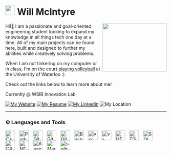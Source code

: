 # <img src="https://cdn-icons-png.flaticon.com/512/6703/6703351.png" alt="volleyball" width="30px"> Will McIntyre </img>


<img align="right" width="200" height="150" src="https://i.pinimg.com/originals/8b/35/fe/8b35fef55fba1a201c9c7a11d3ec3d64.gif"/>

Hi!👋 I am a passionate and goal-oriented engineering student looking to expand my knowledge in all things tech one day at a time. All of my main projects can be found here, built and designed to further my abilities while creatively solving problems.</p>

When I am not tinkering on my computer or in class, I'm on the court <a href="https://athletics.uwaterloo.ca/sports/mens-volleyball/roster/will-mcintyre/10190"> playing volleyball</a> at the University of Waterloo :)

Check out the links below to learn more about me!

Currently @ WSIB Innovation Lab
<p align="left">
      <a href="https://will-mcintyre04.github.io/">
         <img alt="My Website" title="See my Portfolio!" src="https://custom-icon-badges.demolab.com/badge/-My Portfolio-purple?style=for-the-badge&logo=browser&logoColor=white"/></a> 
      <a href="https://will-mcintyre04.github.io/images/Will_McIntyre_Resume_16-09-2023-15-47-58.pdf">
           <img alt="My Resume" src=https://custom-icon-badges.demolab.com/badge/-Resume-darkred?style=for-the-badge&logo=download&logoColor=white"/></a>
      <a href="https://www.linkedin.com/in/will-mcintyre-b05b8b1ab/">
         <img alt="My Linkedin" title="Check out my Linkedin!" src="https://custom-icon-badges.demolab.com/badge/-Linkedin-blue?style=for-the-badge&logo=linkedin&logoColor=white"/></a>
      <img alt="My Location" src="https://custom-icon-badges.demolab.com/badge/Waterloo-CAN-darkred?style=for-the-badge&logo=location&logoColor=white"/></a> 
   </p>
   
---

### ⚙️ Languages and Tools

<img align="left" alt="C++" width="30px" style="padding-right:10px;" title=
"C++" src="https://cdn.jsdelivr.net/gh/devicons/devicon/icons/cplusplus/cplusplus-line.svg" />
<img align="left" alt="Python" width="30px" style="padding-right:10px;" title=
"Python" src="https://cdn.jsdelivr.net/gh/devicons/devicon/icons/python/python-plain.svg" />
<img align="left" alt="Git" width="30px" style="padding-right:10px;" title=
"Git" src="https://cdn.jsdelivr.net/gh/devicons/devicon/icons/git/git-original.svg" />
<img align="left" alt="GitHub" width="30px" style="padding-right:10px;" title=
"GitHUb" src="https://cdn.jsdelivr.net/gh/devicons/devicon/icons/github/github-original.svg" />
<img align="left" alt="GitLab" width="30px" style="padding-right:10px;" title=
"GitLab" src="https://cdn.jsdelivr.net/gh/devicons/devicon/icons/gitlab/gitlab-original.svg"/>
<img align="left" alt="Bash" width="30px" style="padding-right:10px;" title=
"Bash" src="https://cdn.jsdelivr.net/gh/devicons/devicon/icons/bash/bash-original.svg" />
<img align="left" alt="vsc" width="30px" style="padding-right:10px;" title=
"Visual Studio Code" src="https://cdn.jsdelivr.net/gh/devicons/devicon/icons/vscode/vscode-original.svg"/>
<img align="left" alt="vs" width="30px" style="padding-right:10px;" title=
"Visual Studio" src="https://cdn.jsdelivr.net/gh/devicons/devicon/icons/visualstudio/visualstudio-plain.svg"/>
<img align="left" alt="HTML" width="30px" style="padding-right:10px;" title=
"HTML" src="https://cdn.jsdelivr.net/gh/devicons/devicon/icons/html5/html5-plain.svg" />
<img align="left" alt="CSS" width="30px" style="padding-right:10px;" title=
"CSS" src="https://cdn.jsdelivr.net/gh/devicons/devicon/icons/css3/css3-plain.svg" />
<img align="left" alt="SQL" width="30px" style="padding-right:10px;" title=
"SQL" src="https://cdn-icons-png.flaticon.com/512/2772/2772128.png" />
<img align="left" alt="C#" width="30px" style="padding-right:10px;" title=
"C#" src="https://cdn.jsdelivr.net/gh/devicons/devicon/icons/csharp/csharp-original.svg" />
<img align="left" alt=".NET" width="30px" style="padding-right:10px;" title=
".NET 6.0" src="https://cdn.jsdelivr.net/gh/devicons/devicon/icons/dotnetcore/dotnetcore-original.svg" />
<img align="left" alt="Anaconda Navigator" width="30px" style="padding-right:10px;" title=
"Anaconda" src="https://cdn.jsdelivr.net/gh/devicons/devicon/icons/anaconda/anaconda-original.svg" />
<img align="left" alt="Markdown" width="30px" style="padding-right:10px;" title=
"Markdown" src="https://cdn.jsdelivr.net/gh/devicons/devicon/icons/markdown/markdown-original.svg" />
<img alt = "sqlite" width="30px" style="padding-right:10px;" title= "Sqlite"
src="https://cdn.jsdelivr.net/gh/devicons/devicon/icons/sqlite/sqlite-original.svg" />
<br />
<!-- ---

### 📊 Stats

<a>
<img src="https://github-readme-stats.vercel.app/api?username=will-mcintyre04&show_icons=true&theme=onedark">
</img>
</a> -->

<!---
will-mcintyre04/will-mcintyre04 is a ✨ special ✨ repository because its `README.md` (this file) appears on your GitHub profile.
You can click the Preview link to take a look at your changes.
--->
